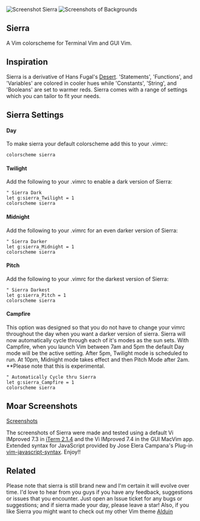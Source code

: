 ![Screenshot Sierra](https://cloud.githubusercontent.com/assets/11221489/12998696/988748a2-d0fb-11e5-8a21-5ed1cb4f713b.jpg)
![Screenshots of Backgrounds](https://cloud.githubusercontent.com/assets/11221489/12998707/c49087ce-d0fb-11e5-9cfd-63ecd78544c6.png)

Sierra
------

A Vim colorscheme for Terminal Vim and GUI Vim. 

Inspiration
-----------

Sierra is a derivative of Hans Fugal's [Desert](https://github.com/fugalh/desert.vim). 'Statements', 'Functions', and 'Variables' are colored in cooler hues while 'Constants', 'String', and 'Booleans' are set to warmer reds. Sierra comes with a range of settings which you can tailor to fit your needs.

Sierra Settings
---------------

#### Day ####
To make sierra your default colorscheme add this to your .vimrc: 

    colorscheme sierra

#### Twilight ####
Add the following to your .vimrc to enable a dark version of Sierra:

    " Sierra Dark
    let g:sierra_Twilight = 1
    colorscheme sierra

#### Midnight ####
Add the following to your .vimrc for an even darker version of Sierra:

    " Sierra Darker
    let g:sierra_Midnight = 1
    colorscheme sierra

#### Pitch ####
Add the following to your .vimrc for the darkest version of Sierra:

    " Sierra Darkest
    let g:sierra_Pitch = 1
    colorscheme sierra

#### Campfire ####
This option was designed so that you do not have to change your vimrc throughout the day when you want a darker version of sierra. Sierra will now automatically cycle through each of it's modes as the sun sets. With Campfire, when you launch Vim between 7am and 5pm the default Day mode will be the active setting. After 5pm, Twilight mode is scheduled to run. At 10pm, Midnight mode takes effect and then Pitch Mode after 2am. **Please note that this is experimental.

    " Automatically Cycle thru Sierra
    let g:sierra_Campfire = 1
    colorscheme sierra


Moar Screenshots
----------------
[Screenshots](https://github.com/AlessandroYorba/Sierra/issues/1)

The screenshots of Sierra were made and tested using a default Vi IMproved 7.3 in [iTerm 2.1.4](https://www.iterm2.com) and the Vi IMproved 7.4 in the GUI MacVim app. Extended syntax for JavaScript provided by Jose Elera Campana's Plug-in [vim-javascript-syntax](https://github.com/jelera/vim-javascript-syntax). Enjoy!!

Related 
-------
Please note that sierra is still brand new and I'm certain it will evolve over time. I'd love to hear from you guys if you have any feedback, suggestions or issues that you encounter. Just open an Issue ticket for any bugs or suggestions; and if sierra made your day, please leave a star! Also, if you like Sierra you might want to check out my other Vim theme [Alduin](https://github.com/AlessandroYorba/Alduin)
